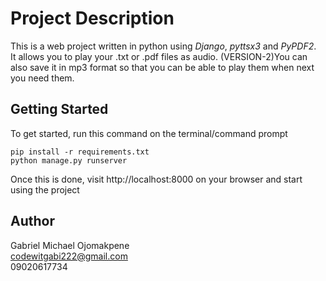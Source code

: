 # Project Description
This is a web project written in python using *Django*, *pyttsx3* and *PyPDF2*.\
It allows you to play your .txt or .pdf files as audio. (VERSION-2)You can also save it in mp3 format so that you can be able to play them when next you need them.

## Getting Started
To get started, run this command on the terminal/command prompt

```
pip install -r requirements.txt
python manage.py runserver
```

Once this is done, visit http://localhost:8000 on your browser and start using the project

## Author
Gabriel Michael Ojomakpene\
codewitgabi222@gmail.com\
09020617734